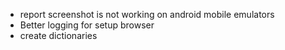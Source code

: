 * report screenshot is not working on android mobile emulators
* Better logging for setup browser
* create dictionaries 